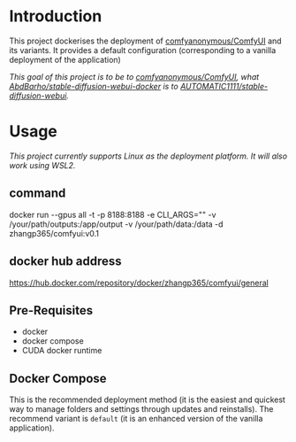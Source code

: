 # Introduction
This project dockerises the deployment of [comfyanonymous/ComfyUI](https://github.com/comfyanonymous/ComfyUI) and its variants. It provides a default configuration (corresponding to a vanilla deployment of the application)

*This goal of this project is to be to [comfyanonymous/ComfyUI](https://github.com/comfyanonymous/ComfyUI), what [AbdBarho/stable-diffusion-webui-docker](https://github.com/AbdBarho/stable-diffusion-webui-docker) is to [AUTOMATIC1111/stable-diffusion-webui](https://github.com/AUTOMATIC1111/stable-diffusion-webui).*

# Usage
*This project currently supports Linux as the deployment platform. It will also work using WSL2.*

## command
docker run --gpus all -t  -p 8188:8188 -e CLI_ARGS="" -v /your/path/outputs:/app/output -v /your/path/data:/data -d zhangp365/comfyui:v0.1

## docker hub address
https://hub.docker.com/repository/docker/zhangp365/comfyui/general 

## Pre-Requisites
- docker
- docker compose
- CUDA docker runtime

## Docker Compose
This is the recommended deployment method (it is the easiest and quickest way to manage folders and settings through updates and reinstalls). The recommend variant is `default` (it is an enhanced version of the vanilla application).


